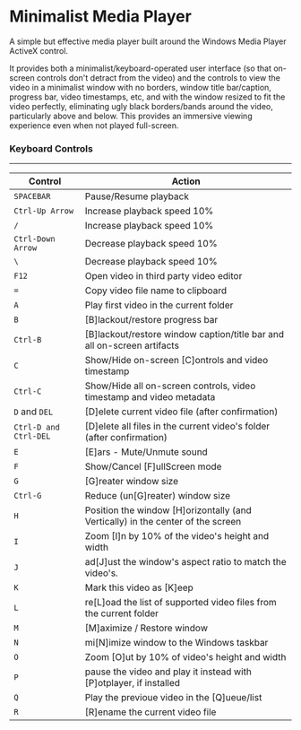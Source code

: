 Minimalist Media Player
=====================

A simple but effective media player built around the Windows Media Player ActiveX control.

It provides both a minimalist/keyboard-operated user interface (so that on-screen controls don't detract from the video) and the controls to view the video in a minimalist window with no borders, window title bar/caption, progress bar, video timestamps, etc, and with the window resized to fit the video perfectly, eliminating ugly black borders/bands around the video, particularly above and below. This provides an immersive viewing experience even when not played full-screen.

### Keyboard Controls
---------------------

Control | Action
------- | ------
`SPACEBAR` | Pause/Resume playback
`Ctrl-Up Arrow` | Increase playback speed 10%
`/`						| Increase playback speed 10%
`Ctrl-Down Arrow`		| Decrease playback speed 10%
`\`						| Decrease playback speed 10%
`F12`					| Open video in third party video editor
`=`						| Copy video file name to clipboard
`A`						| Play first video in the current folder
`B`						| [B]lackout/restore progress bar
`Ctrl-B`				| [B]lackout/restore window caption/title bar and all on-screen artifacts
`C`						| Show/Hide on-screen [C]ontrols and video timestamp
`Ctrl-C`				| Show/Hide all on-screen controls, video timestamp and video metadata
`D` and `DEL`			| [D]elete current video file (after confirmation)
`Ctrl-D and Ctrl-DEL`	| [D]elete all files in the current video's folder (after confirmation)
`E`						| [E]ars - Mute/Unmute sound
`F`						| Show/Cancel [F]ullScreen mode
`G`						| [G]reater window size
`Ctrl-G`				| Reduce (un[G]reater) window size
`H`						| Position the window [H]orizontally (and Vertically) in the center of the screen
`I`						| Zoom [I]n by 10% of the video's height and width
`J`						| ad[J]ust the window's aspect ratio to match the video's.
`K`						| Mark this video as [K]eep
`L`						| re[L]oad the list of supported video files from the current folder
`M`						| [M]aximize / Restore window
`N`						| mi[N]imize window to the Windows taskbar
`O`						| Zoom [O]ut by 10% of video's height and width
`P` 					| pause the video and play it instead with [P]otplayer, if installed
`Q`						| Play the previoue video in the [Q]ueue/list
`R`						| [R]ename the current video file
